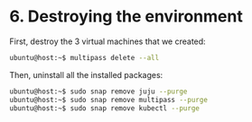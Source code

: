 # 6. Destroying the environment

First, destroy the 3 virtual machines that we created:

```bash
ubuntu@host:~$ multipass delete --all
```

Then, uninstall all the installed packages:

```bash
ubuntu@host:~$ sudo snap remove juju --purge
ubuntu@host:~$ sudo snap remove multipass --purge
ubuntu@host:~$ sudo snap remove kubectl --purge
```
